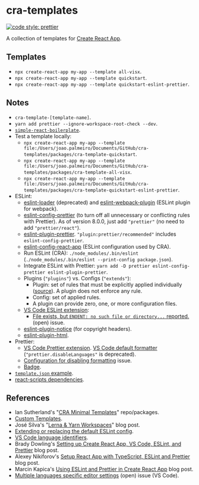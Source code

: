 # cra-templates

[![code style: prettier](https://img.shields.io/badge/code_style-prettier-ff69b4.svg?style=flat-square)](https://github.com/prettier/prettier)

A collection of templates for [Create React App](https://create-react-app.dev/).

## Templates

- `npx create-react-app my-app --template all-visx`.
- `npx create-react-app my-app --template quickstart`.
- `npx create-react-app my-app --template quickstart-eslint-prettier`.

## Notes

- `cra-template-[template-name]`.
- `yarn add prettier --ignore-workspace-root-check --dev`.
- [`simple-react-boilerplate`](https://github.com/joaopalmeiro/simple-react-boilerplate).
- Test a template locally:
  - `npx create-react-app my-app --template file:/Users/joao.palmeiro/Documents/GitHub/cra-templates/packages/cra-template-quickstart`.
  - `npx create-react-app my-app --template file:/Users/joao.palmeiro/Documents/GitHub/cra-templates/packages/cra-template-all-visx`.
  - `npx create-react-app my-app --template file:/Users/joao.palmeiro/Documents/GitHub/cra-templates/packages/cra-template-quickstart-eslint-prettier`.
- ESLint:
  - [eslint-loader](https://www.npmjs.com/package/eslint-loader) (deprecated) and [eslint-webpack-plugin](https://www.npmjs.com/package/eslint-webpack-plugin) (ESLint plugin for webpack).
  - [eslint-config-prettier](https://github.com/prettier/eslint-config-prettier) (to turn off all unnecessary or conflicting rules with Prettier). As of version 8.0.0, just add `"prettier"` (no need to add `"prettier/react"`).
  - [eslint-plugin-prettier](https://github.com/prettier/eslint-plugin-prettier). `"plugin:prettier/recommended"` includes `eslint-config-prettier`.
  - [eslint-config-react-app](https://github.com/facebook/create-react-app/tree/master/packages/eslint-config-react-app) (ESLint configuration used by CRA).
  - Run ESLint (CRA): `./node_modules/.bin/eslint` (`./node_modules/.bin/eslint --print-config package.json`).
  - Integrate ESLint with Prettier: `yarn add -D prettier eslint-config-prettier eslint-plugin-prettier`.
  - Plugins (`"plugins"`) vs. Configs (`"extends"`):
    - Plugin: set of rules that must be explicitly applied individually ([source](https://stackoverflow.com/a/54522973)). A plugin does not enforce any rule.
    - Config: set of applied rules.
    - A plugin can provide zero, one, or more configuration files.
  - [VS Code ESLint extension](https://marketplace.visualstudio.com/items?itemName=dbaeumer.vscode-eslint):
    - [File exists, but `ENOENT: no such file or directory...` reported.](https://github.com/microsoft/vscode-eslint/issues/1229) (open) issue.
  - [eslint-plugin-notice](https://github.com/nickdeis/eslint-plugin-notice) (for copyright headers).
  - [eslint-plugin-html](https://www.npmjs.com/package/eslint-plugin-html).
- Prettier:
  - [VS Code Prettier extension](https://marketplace.visualstudio.com/items?itemName=esbenp.prettier-vscode). [VS Code default formatter](https://github.com/prettier/prettier-vscode#default-formatter) (`"prettier.disableLanguages"` is deprecated).
  - [Configuration for disabling formatting](https://github.com/prettier/prettier-vscode/issues/1854) issue.
  - [Badge](https://github.com/prettier/prettier#badge).
- [`template.json` example](https://github.com/facebook/create-react-app/blob/master/packages/cra-template/template.json).
- [react-scripts dependencies](https://github.com/facebook/create-react-app/blob/master/packages/react-scripts/package.json).

## References

- Ian Sutherland's "[CRA Minimal Templates](https://github.com/iansu/cra-minimal-templates)" repo/packages.
- [Custom Templates](https://create-react-app.dev/docs/custom-templates/).
- José Silva's "[Lerna & Yarn Workspaces](https://mytechblog.io/lerna-yarn-workspaces)" blog post.
- [Extending or replacing the default ESLint config](https://create-react-app.dev/docs/setting-up-your-editor#extending-or-replacing-the-default-eslint-config).
- [VS Code language identifiers](https://code.visualstudio.com/docs/languages/identifiers).
- Brady Dowling's [Setting up Create React App, VS Code, ESLint, and Prettier](https://readwriteexercise.com/posts/setting-up-create-react-app-vs-code-eslint-prettier/) blog post.
- Alexey Nikiforov's [Setup React App with TypeScript, ESLint and Prettier](https://www.alexey-nikiforov.name/setup-react-app-with-typescript-eslint-and-prettier) blog post.
- Marcin Kapica's [Using ESLint and Prettier in Create React App](https://www.mkapica.com/react-eslint/) blog post.
- [Multiple languages specific editor settings](https://github.com/microsoft/vscode/issues/51935) (open) issue (VS Code).
